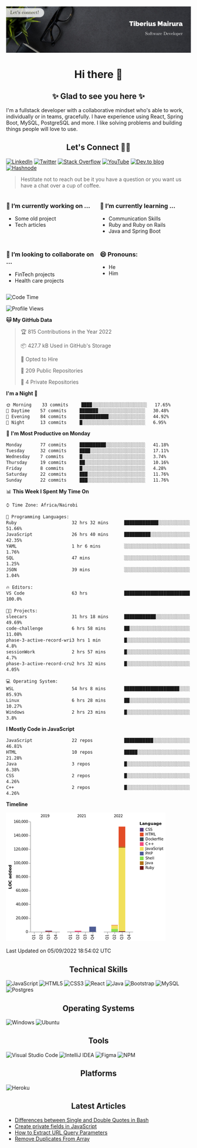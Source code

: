 ![cover-image](assets/images/banner.jpg)

<h1 align="center">
 Hi there 👋
</h1>

<h2 align="center"> ✨ Glad to see you here ✨ </h2>

I'm a fullstack developer with a collaborative mindset who's able to work, individually or in teams, gracefully. I have experience using React, Spring Boot, MySQL, PostgreSQL and more. I like solving problems and building things people will love to use.

<h2 align="center"> Let's Connect 🤝🏾 </h2>

[![LinkedIn](https://img.shields.io/badge/linkedin-%230077B5.svg?style=for-the-badge&logo=linkedin&logoColor=white)](https://www.linkedin.com/in/tiberius-mairura/) [![Twitter](https://img.shields.io/badge/Twitter-%231DA1F2.svg?style=for-the-badge&logo=Twitter&logoColor=white)](https://twitter.com/hermit_tiberius) [![Stack Overflow](https://img.shields.io/badge/-Stackoverflow-FE7A16?style=for-the-badge&logo=stack-overflow&logoColor=white)](https://stackoverflow.com/users/11869442/tiberius) [![YouTube](https://img.shields.io/badge/YouTube-%23FF0000.svg?style=for-the-badge&logo=YouTube&logoColor=white)](https://www.youtube.com/channel/UCEyv3oMzvLUv6tGs9KD_S_A) [![Dev.to blog](https://img.shields.io/badge/dev.to-0A0A0A?style=for-the-badge&logo=dev.to&logoColor=white)](https://dev.to/hermitex) [![Hashnode](https://img.shields.io/badge/Hashnode-2962FF?style=for-the-badge&logo=hashnode&logoColor=white)](https://hashnode.com/@hermitex)

> Hestitate not to reach out be it you have a question or you want us have a chat over a cup of coffee.

<div style="display: grid; gap: 0.5rem; grid-template-columns: repeat(2, 1fr);">

<div>

<h3>🔭  I’m currently working on ...</h3>

- Some old project
- Tech articles

</div>

<div>

<h3>🌱 I’m currently learning ...</h3>

- Communication Skills
- Ruby and Ruby on Rails
- Java and Spring Boot

</div>

<div>
<h3>👯 I’m looking to collaborate on ...</h3>

- FinTech projects
- Health care projects

</div>

<div>
<h3>😄 Pronouns:</h3>

- He
- Him
  
</div>

</div>

<!--START_SECTION:waka-->
![Code Time](http://img.shields.io/badge/Code%20Time-347%20hrs%2028%20mins-blue)

![Profile Views](http://img.shields.io/badge/Profile%20Views-9-blue)

**🐱 My GitHub Data** 

> 🏆 815 Contributions in the Year 2022
 > 
> 📦 427.7 kB Used in GitHub's Storage 
 > 
> 💼 Opted to Hire
 > 
> 📜 209 Public Repositories 
 > 
> 🔑 4 Private Repositories  
 > 
**I'm a Night 🦉** 

```text
🌞 Morning    33 commits     ████░░░░░░░░░░░░░░░░░░░░░   17.65% 
🌆 Daytime    57 commits     ███████░░░░░░░░░░░░░░░░░░   30.48% 
🌃 Evening    84 commits     ███████████░░░░░░░░░░░░░░   44.92% 
🌙 Night      13 commits     █░░░░░░░░░░░░░░░░░░░░░░░░   6.95%

```
📅 **I'm Most Productive on Monday** 

```text
Monday       77 commits     ██████████░░░░░░░░░░░░░░░   41.18% 
Tuesday      32 commits     ████░░░░░░░░░░░░░░░░░░░░░   17.11% 
Wednesday    7 commits      █░░░░░░░░░░░░░░░░░░░░░░░░   3.74% 
Thursday     19 commits     ██░░░░░░░░░░░░░░░░░░░░░░░   10.16% 
Friday       8 commits      █░░░░░░░░░░░░░░░░░░░░░░░░   4.28% 
Saturday     22 commits     ███░░░░░░░░░░░░░░░░░░░░░░   11.76% 
Sunday       22 commits     ███░░░░░░░░░░░░░░░░░░░░░░   11.76%

```


📊 **This Week I Spent My Time On** 

```text
⌚︎ Time Zone: Africa/Nairobi

💬 Programming Languages: 
Ruby                     32 hrs 32 mins      █████████████░░░░░░░░░░░░   51.66% 
JavaScript               26 hrs 40 mins      ██████████░░░░░░░░░░░░░░░   42.35% 
YAML                     1 hr 6 mins         ░░░░░░░░░░░░░░░░░░░░░░░░░   1.76% 
SQL                      47 mins             ░░░░░░░░░░░░░░░░░░░░░░░░░   1.25% 
JSON                     39 mins             ░░░░░░░░░░░░░░░░░░░░░░░░░   1.04%

🔥 Editors: 
VS Code                  63 hrs              █████████████████████████   100.0%

🐱‍💻 Projects: 
sleecars                 31 hrs 18 mins      ████████████░░░░░░░░░░░░░   49.69% 
code-challenge           6 hrs 58 mins       ██░░░░░░░░░░░░░░░░░░░░░░░   11.08% 
phase-3-active-record-wri3 hrs 1 min         █░░░░░░░░░░░░░░░░░░░░░░░░   4.8% 
sessionWork              2 hrs 57 mins       █░░░░░░░░░░░░░░░░░░░░░░░░   4.7% 
phase-3-active-record-cru2 hrs 32 mins       █░░░░░░░░░░░░░░░░░░░░░░░░   4.05%

💻 Operating System: 
WSL                      54 hrs 8 mins       █████████████████████░░░░   85.93% 
Linux                    6 hrs 28 mins       ██░░░░░░░░░░░░░░░░░░░░░░░   10.27% 
Windows                  2 hrs 23 mins       █░░░░░░░░░░░░░░░░░░░░░░░░   3.8%

```

**I Mostly Code in JavaScript** 

```text
JavaScript               22 repos            ███████████░░░░░░░░░░░░░░   46.81% 
HTML                     10 repos            █████░░░░░░░░░░░░░░░░░░░░   21.28% 
Java                     3 repos             █░░░░░░░░░░░░░░░░░░░░░░░░   6.38% 
CSS                      2 repos             █░░░░░░░░░░░░░░░░░░░░░░░░   4.26% 
C++                      2 repos             █░░░░░░░░░░░░░░░░░░░░░░░░   4.26%

```


**Timeline**

![Chart not found](https://raw.githubusercontent.com/hermitex/hermitex/main/charts/bar_graph.png) 


 Last Updated on 05/09/2022 18:54:02 UTC
<!--END_SECTION:waka-->

<h2 align="center"> Technical Skills </h2>

![JavaScript](https://img.shields.io/badge/javascript-%23323330.svg?style=for-the-badge&logo=javascript&logoColor=%23F7DF1E) ![HTML5](https://img.shields.io/badge/html5-%23E34F26.svg?style=for-the-badge&logo=html5&logoColor=white) ![CSS3](https://img.shields.io/badge/css3-%231572B6.svg?style=for-the-badge&logo=css3&logoColor=white) ![React](https://img.shields.io/badge/react-%2320232a.svg?style=for-the-badge&logo=react&logoColor=%2361DAFB) ![Java](https://img.shields.io/badge/java-%23ED8B00.svg?style=for-the-badge&logo=java&logoColor=white) ![Bootstrap](https://img.shields.io/badge/bootstrap-%23563D7C.svg?style=for-the-badge&logo=bootstrap&logoColor=white) ![MySQL](https://img.shields.io/badge/mysql-%2300f.svg?style=for-the-badge&logo=mysql&logoColor=white) ![Postgres](https://img.shields.io/badge/postgres-%23316192.svg?style=for-the-badge&logo=postgresql&logoColor=white)

<h2 align="center"> Operating Systems </h2>

![Windows](https://img.shields.io/badge/Windows-0078D6?style=for-the-badge&logo=windows&logoColor=white) ![Ubuntu](https://img.shields.io/badge/Ubuntu-E95420?style=for-the-badge&logo=ubuntu&logoColor=white)

<h2 align="center"> Tools </h2>

![Visual Studio Code](https://img.shields.io/badge/Visual%20Studio%20Code-0078d7.svg?style=for-the-badge&logo=visual-studio-code&logoColor=white) ![IntelliJ IDEA](https://img.shields.io/badge/IntelliJIDEA-000000.svg?style=for-the-badge&logo=intellij-idea&logoColor=white) ![Figma](https://img.shields.io/badge/figma-%23F24E1E.svg?style=for-the-badge&logo=figma&logoColor=white) ![NPM](https://img.shields.io/badge/NPM-%23000000.svg?style=for-the-badge&logo=npm&logoColor=white)

<h2 align="center"> Platforms </h2>

![Heroku](https://img.shields.io/badge/heroku-%23430098.svg?style=for-the-badge&logo=heroku&logoColor=white)

 <h2 align="center">Latest Articles </h2>

- [Differences between Single and Double Quotes in Bash](https://dev.to/hermitex/differences-between-single-and-double-quotes-in-bash-3eog)
- [Create private fields in JavaScript](https://dev.to/hermitex/create-private-fields-in-javascript-3ean)
- [How to Extract URL Query Parameters](https://dev.to/hermitex/how-to-extract-url-search-parameters-4k58)
- [Remove Duplicates From Array](https://dev.to/hermitex/remove-duplicates-from-array-1d6h)
